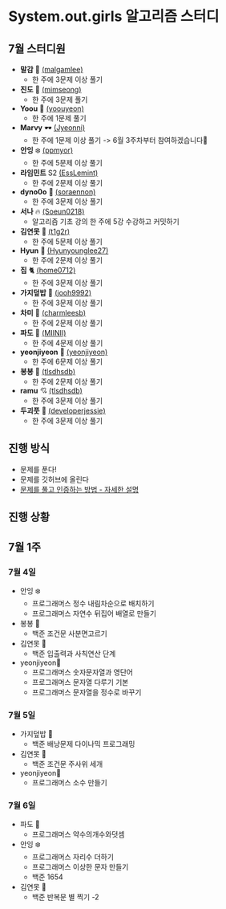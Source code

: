 # System.out.girls 알고리즘 스터디

## 7월 스터디원

- **말감** 🎱 [(malgamlee)](https://github.com/malgamlee)
  - 한 주에 3문제 이상 풀기
- **진도** 🧶 [(mimseong)](https://github.com/mimseong)
  - 한 주에 3문제 풀기
- **Yoou** 🐧 [(yoouyeon)](https://github.com/yoouyeon)
  - 한 주에 1문제 풀기
- **Marvy** 🕶️ [(Jyeonni)](https://github.com/Jyeonni)
  - 한 주에 1문제 이상 풀기 -> 6월 3주차부터 참여하겠습니다💪
- **안잉** ❄️ [(ppmyor)](https://github.com/ppmyor)
  - 한 주에 5문제 이상 풀기
- **라임민트** S2 [(EssLemint)](https://github.com/EssLemint)
  - 한 주에 2문제 이상 풀기
- **dyno0o** 🦕 [(soraennon)](https://github.com/soraennon)
  - 한 주에 3문제 이상 풀기
- **서나** 🔥 [(Soeun0218)](https://github.com/Soeun0218)
  - 알고리즘 기초 강의 한 주에 5강 수강하고 커밋하기
- **김연못** 🌿 [(t1g2r)](https://github.com/t1g2r)
  - 한 주에 5문제 이상 풀기
- **Hyun** 🍋 [(Hyunyounglee27)](https://github.com/hyunyounglee27)
  - 한 주에 2문제 이상 풀기
- **집** 🐈 [(home0712)](https://github.com/home0712)
  - 한 주에 3문제 이상 풀기
- **가지덮밥** 🍆 [(jooh9992)](https://github.com/jooh9992)
  - 한 주에 3문제 이상 풀기
- **차미** 💾 [(charmleesb)](https://github.com/charmleesb)
  - 한 주에 2문제 이상 풀기
- **파도** 🌊 [(MIINII)](https://github.com/MIINII)
  - 한 주에 4문제 이상 풀기
- **yeonjiyeon** 🌟 [(yeonjiyeon)](https://github.com/yeonjiyeon)
  - 한 주에 6문제 이상 풀기
- **봉봉** 🌱 [(tlsdhsdb)](https://github.com/tlsdhsdb)
  - 한 주에 2문제 이상 풀기 
- **ramu** 💘 [(tlsdhsdb)](https://github.com/tlsdhsdb)
  - 한 주에 3문제 이상 풀기 
- **두괴풋** 💎 [(developerjessie)](https://github.com/developerjessie)
  - 한 주에 3문제 이상 풀기

## 진행 방식

- 문제를 푼다!
- 문제를 깃허브에 올린다
- [문제를 풀고 인증하는 방법 - 자세한 설명](https://github.com/malgamlee/algorithm/wiki/%EB%AC%B8%EC%A0%9C%EB%A5%BC-%ED%92%80%EA%B3%A0-%EC%9D%B8%EC%A6%9D%ED%95%98%EB%8A%94-%EB%B0%A9%EB%B2%95)

## 진행 상황

## 7월 1주

### 7월 4일

- 안잉 ❄️
  - 프로그래머스 정수 내림차순으로 배치하기
  - 프로그래머스 자연수 뒤집어 배열로 만들기
- 봉봉 🌱
  - 백준 조건문 사분면고르기
- 김연못 🌿
  - 백준 입출력과 사칙연산 단계
- yeonjiyeon🌟
  - 프로그래머스 숫자문자열과 영단어
  - 프로그래머스 문자열 다루기 기본
  - 프로그래머스 문자열을 정수로 바꾸기

### 7월 5일

- 가지덮밥 🍆
  - 백준 배낭문제 다이나믹 프로그래밍
- 김연못 🌿
  - 백준 조건문 주사위 세개
- yeonjiyeon🌟
  - 프로그래머스 소수 만들기
  
### 7월 6일

- 파도 🌊
  - 프로그래머스 약수의개수와덧셈
- 안잉 ❄️
  - 프로그래머스 자리수 더하기
  - 프로그래머스 이상한 문자 만들기
  - 백준 1654
- 김연못 🌿
  - 백준 반복문 별 찍기 -2

